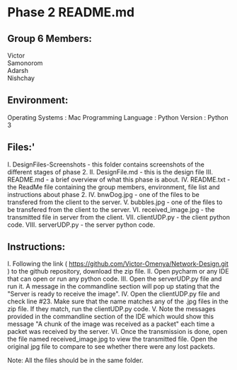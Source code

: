 # Phase 2 README.md

## Group 6 Members:
Victor  
Samonorom  
Adarsh  
Nishchay  

## Environment:  
Operating Systems : Mac
Programming Language : Python
Version : Python 3

## Files:'
I.    DesignFiles-Screenshots - this folder contains screenshots of the different stages of phase 2.
II.   DesignFile.md - this is the design file 
III.  README.md - a brief overview of what this phase is about.
IV.   README.txt - the ReadMe file containing the group members, environment, file list and instructions about phase 2. 
IV.   bnwDog.jpg - one of the files to be transfered from the client to the server.
V.    bubbles.jpg - one of the files to be transfered from the client to the server.
VI.   received_image.jpg - the transmitted file in server from the client.
VII.  clientUDP.py - the client python code. 
VIII. serverUDP.py - the server python code.

## Instructions:  
I.    Following the link ( https://github.com/Victor-Omenya/Network-Design.git ) to the github repository, download the zip file. 
II.   Open pycharm or any IDE that can open or run any python code.
III.  Open the serverUDP.py file and run it. A message in the commandline section will pop up stating that the "Server is ready to receive the image".
IV.   Open the clientUDP.py file and check line #23. Make sure that the name matches any of the .jpg files in the zip file. If they match, run the clientUDP.py code.
V.    Note the messages provided in the commandline section of the IDE which would show this message "A chunk of the image was received as a packet" each time a packet was received by the server.
VI.  Once the transmission is done, open the file named received_image.jpg to view the transmitted file. Open the original jpg file to compare to see whether there were any lost packets.

Note: All the files should be in the same folder.
